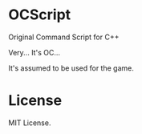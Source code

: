 # OCScript
Original Command Script for C++

Very... It's OC...

It's assumed to be used for the game.

# License
MIT License.